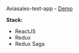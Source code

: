 Aviasales-test-app - [Demo](https://sowtame.github.io/Test-app/)

**Stack:**

- ReactJS
- Redux
- Redux Saga
